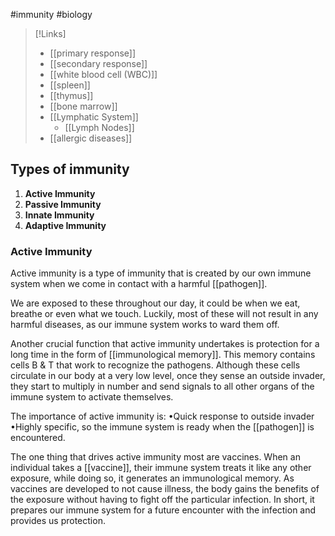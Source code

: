 #immunity #biology 
>[!Links]
>- [[primary response]]
>- [[secondary response]]
>- [[white blood cell (WBC)]]
>- [[spleen]]
>- [[thymus]]
>- [[bone marrow]]
>- [[Lymphatic System]]
>	- [[Lymph Nodes]]
>- [[allergic diseases]]




## Types of immunity

1. **Active Immunity**
2. **Passive Immunity**
3. **Innate Immunity**
4. **Adaptive Immunity**

### Active Immunity
Active immunity is a type of immunity that is created by our own immune system when we come in contact with a harmful [[pathogen]].

We are exposed to these throughout our day, it could be when we eat, breathe or even what we touch. Luckily, most of these will not result in any harmful diseases, as our immune system works to ward them off.

Another crucial function that active immunity undertakes is protection for a long time in the form of [[immunological memory]]. This memory contains cells B & T that work to recognize the pathogens. Although these cells circulate in our body at a very low level, once they sense an outside invader, they start to multiply in number and send signals to all other organs of the immune system to activate
themselves.

The importance of active immunity is:
•Quick response to outside invader
•Highly specific, so the immune system is ready when the [[pathogen]] is encountered. 

The one thing that drives active immunity most are vaccines. When an individual takes a [[vaccine]], their immune system treats it like any other exposure, while doing so,
it generates an immunological memory. As vaccines are developed to not cause illness, the body gains the benefits of the exposure without having to fight off the particular infection. In short, it prepares our immune system for a future encounter with the infection and provides us protection.

